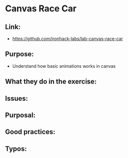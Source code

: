 # Canvas Race Car

## Link:
  - https://github.com/ironhack-labs/lab-canvas-race-car

## Purpose:
  - Understand how basic animations works in canvas

## What they do in the exercise:

## Issues:

## Purposal:

## Good practices:

## Typos: